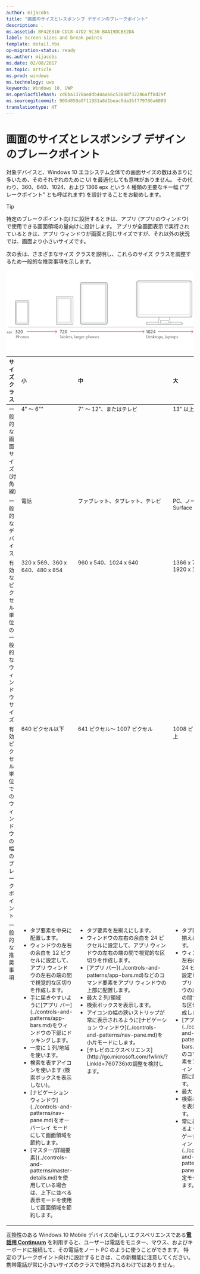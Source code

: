 ```yaml
---
author: mijacobs
title: "画面のサイズとレスポンシブ デザインのブレークポイント"
description: .
ms.assetid: BF42E810-CDC8-47D2-9C30-BAA19DCBE2DA
label: Screen sizes and break points
template: detail.hbs
op-migration-status: ready
ms.author: mijacobs
ms.date: 02/08/2017
ms.topic: article
ms.prod: windows
ms.technology: uwp
keywords: Windows 10, UWP
ms.openlocfilehash: cd6ba1378aeddb44aa66c53088f32286aff8d29f
ms.sourcegitcommit: 909d859a0f11981a8d1beac0da35f779786a6889
translationtype: HT
---
```

#  <a name="screen-sizes-and-break-points-for-responsive-design"></a>画面のサイズとレスポンシブ デザインのブレークポイント

<link rel="stylesheet" href="https://az835927.vo.msecnd.net/sites/uwp/Resources/css/custom.css">

対象デバイスと、Windows 10 エコシステム全体での画面サイズの数はあまりに多いため、そのそれぞれのために UI を最適化しても意味がありません。 その代わり、360、640、1024、および 1366 epx という 4 種類の主要なキー幅 ("ブレークポイント" とも呼ばれます) を設計することをお勧めします。

> [!TIP]
> 特定のブレークポイント向けに設計するときは、アプリ (アプリのウィンドウ) で使用できる画面領域の量向けに設計します。 アプリが全画面表示で実行されているときは、アプリ ウィンドウが画面と同じサイズですが、それ以外の状況では、画面より小さいサイズです。
 

次の表は、さまざまなサイズ クラスを説明し、これらのサイズ クラスを調整するため一般的な推奨事項を示します。

![レスポンシブ デザインのブレークポイント](images/rsp-design/rspd-breakpoints.png)

<table>
<colgroup>
<col width="25%" />
<col width="25%" />
<col width="25%" />
<col width="25%" />
</colgroup>
<thead>
<tr class="header">
<th align="left">サイズ クラス</th>
<th align="left">小</th>
<th align="left">中</th>
<th align="left">大</th>
</tr>
</thead>
<tbody>
<tr class="odd">
<td style="vertical-align:top;">一般的な画面サイズ (対角線)</td>
<td style="vertical-align:top;">4&quot; ～ 6"&quot;</td>
<td style="vertical-align:top;">7&quot; ～ 12&quot;、またはテレビ</td>
<td style="vertical-align:top;">13&quot; 以上</td>
</tr>
<tr class="even">
<td style="vertical-align:top;">一般的なデバイス</td>
<td style="vertical-align:top;">電話</td>
<td style="vertical-align:top;">ファブレット、タブレット、テレビ</td>
<td style="vertical-align:top;">PC、ノート PC、Surface Hub</td>
</tr>
<tr class="odd">
<td style="vertical-align:top;">有効なピクセル単位の一般的なウィンドウ サイズ</td>
<td style="vertical-align:top;">320 x 569、360 x 640、480 x 854</td>
<td style="vertical-align:top;">960 x 540、1024 x 640</td>
<td style="vertical-align:top;">1366 x 768、1920 x 1080</td>
</tr>
<tr class="even">
<td style="vertical-align:top;">有効ピクセル単位でのウィンドウの幅のブレークポイント</td>
<td style="vertical-align:top;">640 ピクセル以下</td>
<td style="vertical-align:top;">641 ピクセル～ 1007 ピクセル</td>
<td style="vertical-align:top;">1008 ピクセル以上</td>
</tr>
<tr class="odd">
<td style="vertical-align:top;">一般的な推奨事項</td>
<td style="vertical-align:top;"><ul>
<li>タブ要素を中央に配置します。</li>
<li>ウィンドウの左右の余白を 12 ピクセルに設定して、アプリ ウィンドウの左右の端の間で視覚的な区切りを作成します。</li>
<li>手に届きやすいように[アプリ バー](../controls-and-patterns/app-bars.md)をウィンドウの下部にドッキングします。</li>
<li>一度に 1 列/地域を使います。</li>
<li>検索を表すアイコンを使います (検索ボックスを表示しない)。</li>
<li>[ナビゲーション ウィンドウ](../controls-and-patterns/nav-pane.md)をオーバーレイ モードにして画面領域を節約します。</li>
<li>[マスター/詳細要素](../controls-and-patterns/master-details.md)を使用している場合は、上下に並べる表示モードを使用して画面領域を節約します。</li>
</ul></td>
<td style="vertical-align:top;"><ul>
<li>タブ要素を左揃えにします。</li>
<li>ウィンドウの左右の余白を 24 ピクセルに設定して、アプリ ウィンドウの左右の端の間で視覚的な区切りを作成します。</li>
<li>[アプリ バー](../controls-and-patterns/app-bars.md)などのコマンド要素をアプリ ウィンドウの上部に配置します。</li>
<li>最大 2 列/領域</li>
<li>検索ボックスを表示します。</li>
<li>アイコンの幅の狭いストリップが常に表示されるように[ナビゲーション ウィンドウ](../controls-and-patterns/nav-pane.md)を小片モードにします。</li>
<li>[テレビのエクスペリエンス](http://go.microsoft.com/fwlink/?LinkId=760736)の調整を検討します。</li>
</ul></td>
<td style="vertical-align:top;"><ul>
<li>タブ要素を左揃えにします。</li>
<li>ウィンドウの左右の余白を 24 ピクセルに設定して、アプリ ウィンドウの左右の端の間で視覚的な区切りを作成します。</li>
<li>[アプリ バー](../controls-and-patterns/app-bars.md)などのコマンド要素をアプリ ウィンドウの上部に配置します。</li>
<li>最大 3 列/領域</li>
<li>検索ボックスを表示します。</li>
<li>常に表示されるように[ナビゲーション ウィンドウ](../controls-and-patterns/nav-pane.md)を固定モードにします。</li>
</ul></td>
</tr>
</tbody>
</table>

互換性のある Windows 10 Mobile デバイスの新しいエクスペリエンスである[**電話用 Continuum**](http://go.microsoft.com/fwlink/p/?LinkID=699431) を利用すると、ユーザーは電話をモニター、マウス、およびキーボードに接続して、その電話をノート PC のように使うことができます。 特定のブレークポイント向けに設計するときは、この新機能に注意してください。携帯電話が常に小さいサイズのクラスで維持されるわけではありません。
 
